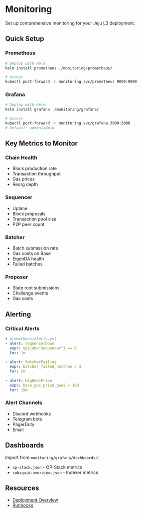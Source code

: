 # Monitoring

Set up comprehensive monitoring for your Jeju L3 deployment.

## Quick Setup

### Prometheus

```bash
# Deploy with Helm
helm install prometheus ./monitoring/prometheus/

# Access
kubectl port-forward -n monitoring svc/prometheus 9090:9090
```

### Grafana

```bash
# Deploy with Helm
helm install grafana ./monitoring/grafana/

# Access
kubectl port-forward -n monitoring svc/grafana 3000:3000
# Default: admin/admin
```

## Key Metrics to Monitor

### Chain Health
- Block production rate
- Transaction throughput
- Gas prices
- Reorg depth

### Sequencer
- Uptime
- Block proposals
- Transaction pool size
- P2P peer count

### Batcher
- Batch submission rate
- Gas costs on Base
- EigenDA health
- Failed batches

### Proposer
- State root submissions
- Challenge events
- Gas costs

## Alerting

### Critical Alerts

```yaml
# prometheus/alerts.yml
- alert: SequencerDown
  expr: up{job="sequencer"} == 0
  for: 1m
  
- alert: BatcherFailing
  expr: batcher_failed_batches > 3
  for: 5m
  
- alert: HighGasPrice
  expr: base_gas_price_gwei > 100
  for: 15m
```

### Alert Channels

- Discord webhooks
- Telegram bots
- PagerDuty
- Email

## Dashboards

Import from `monitoring/grafana/dashboards/`:
- `op-stack.json` - OP-Stack metrics
- `subsquid-overview.json` - Indexer metrics

## Resources

- [Deployment Overview](./overview.md)
- [Runbooks](./runbooks.md)

